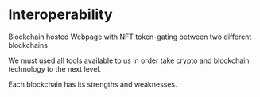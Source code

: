 # Interoperability
Blockchain hosted Webpage with NFT token-gating between two different blockchains

We must used all tools available to us in order take crypto and blockchain technology to the next level. 

Each blockchain has its strengths and weaknesses. 
